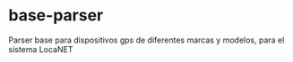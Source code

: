 # base-parser
Parser base para dispositivos gps de diferentes marcas y modelos, para el sistema LocaNET
